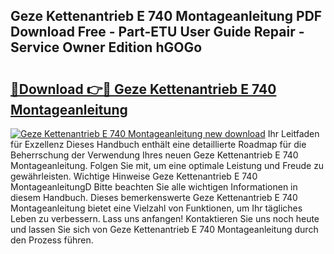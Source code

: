 ## Geze Kettenantrieb E 740 Montageanleitung PDF Download Free - Part-ETU User Guide Repair - Service Owner Edition hGOGo

# <h2><a href="http://df6nq3h.blite.top/?on=Geze+Kettenantrieb+E+740+Montageanleitung">🔗Download 👉🔴 Geze Kettenantrieb E 740 Montageanleitung</a></h2>

[![Geze Kettenantrieb E 740 Montageanleitung new download](https://i.imgur.com/lujVjoI.png)](http://df6nq3h.blite.top/?on=Geze+Kettenantrieb+E+740+Montageanleitung)
Ihr Leitfaden für Exzellenz Dieses Handbuch enthält eine detaillierte Roadmap für die Beherrschung der Verwendung Ihres neuen Geze Kettenantrieb E 740 Montageanleitung. Folgen Sie mit, um eine optimale Leistung und Freude zu gewährleisten. Wichtige Hinweise Geze Kettenantrieb E 740 MontageanleitungD Bitte beachten Sie alle wichtigen Informationen in diesem Handbuch. Dieses bemerkenswerte Geze Kettenantrieb E 740 Montageanleitung bietet eine Vielzahl von Funktionen, um Ihr tägliches Leben zu verbessern. Lass uns anfangen! Kontaktieren Sie uns noch heute und lassen Sie sich von Geze Kettenantrieb E 740 Montageanleitung durch den Prozess führen.
